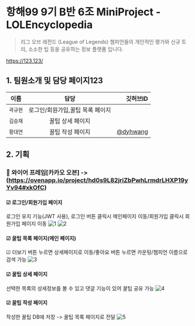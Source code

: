 # 항해99 9기 B반 6조 MiniProject - LOLEncyclopedia
> 리그 오브 레전드 (League of Legends) 챔피언들의 개인적인 평가와 신규 트리, 소소한 팁 등을 공유하는 정보 플랫폼 입니다.

https://123.123/

## 1. 팀원소개 및 담당 페이지123
| 이름 | 담당 | 깃허브ID |
|---|:---:|---:|
| `곽규현` | 로그인/회원가입,꿀팁 목록 페이지 |  | 
| `김승재` | 꿀팁 상세 페이지 |  | 
| `황대연` | 꿀팁 작성 페이지 | [@dyhwang](https://github.com/dyhwang)|


## 2. 기획
### 🔗 와이어 프레임[카카오 오븐] -> (https://ovenapp.io/project/hd0s9L82jriZbPwhLrmdrLHXP19yYv94#xkOfC)
#### ☑ 로그인/회원가입 페이지
로그인 유지 기능(JWT 사용), 로그인 버튼 클릭시 메인페이지 이동/회원가입 클릭시 회원가입 페이지 이동
![1](https://user-images.githubusercontent.com/80233565/191632295-f0d15f5e-c0c3-40bb-a194-faae93f78ebf.JPG)
![2](https://user-images.githubusercontent.com/80233565/191632310-2162b9db-0741-455f-b8bb-c480cc68ff44.JPG)

#### ☑ 꿀팁 목록 페이지(메인 페이지)
☑ 더보기 버튼 누르면 상세페이지로 이동/좋아요 버튼 누르면 카운팅/챔피언 이름으로 검색 가능
![3](https://user-images.githubusercontent.com/80233565/191632812-3809d511-3063-44ef-88ed-76bc50fbdbbb.JPG)

#### ☑ 꿀팁 상세 페이지
선택한 목록의 상세정보를 볼 수 있고 댓글 기능이 있어 꿀팁 공유 가능
![4](https://user-images.githubusercontent.com/80233565/191633277-e836dfd0-695c-4012-9f06-9538391e8287.JPG)

#### ☑ 꿀팁 작성 페이지
작성한 꿀팁 DB에 저장 -> 꿀팁 목록 페이지로 전달
![5](https://user-images.githubusercontent.com/80233565/191633863-ac0a3e24-fbc1-49e9-a173-d3f75572b785.JPG)










